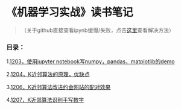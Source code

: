 # 《机器学习实战》读书笔记

> （关于github直接查看ipynb缓慢/失败，点击[这里](https://blog.csdn.net/qq_24671941/article/details/84792084)查看解决方法）

### 目录：
1.[1203，使用jupyter notebook写numpy，pandas，matplotlib的demo](1-1203/1203.ipynb)

2.[1204，K近邻算法的原理，优缺点](2-1204/1204.md)

3.[1206，K近邻算法改进约会网站的配对效果](3-1206/1206.ipynb)

4.[1207，K近邻算法识别手写数字](4-1207/1207.ipynb)
